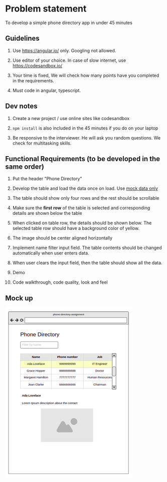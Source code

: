 # Problem statement

To develop a simple phone directory app in under 45 minutes


## Guidelines

1. Use https://angular.io/ only. Googling not allowed.

2. Use editor of your choice. In case of slow internet, use https://codesandbox.io/

3. Your time is fixed, We will check how many points have you completed in the requirements.

4. Must code in angular, typescript.


## Dev notes

1. Create a new project / use online sites like codesandbox

2. `npm install` is also included in the 45 minutes if you do on your laptop

3. Be responsive to the interviewer. He will ask you random questions. We check for multitasking skills.


## Functional Requirements (to be developed in the same order)

1. Put the header "Phone Directory" 

2. Develop the table and load the data once on load. Use [mock data only](./mock-data.json)

3. The table should show only four rows and the rest should be scrollable

4. Make sure the **first row** of the table is selected and corresponding details are shown below the table

5. When clicked on table row, the details should be shown below. The selected table row should have a background color of yellow.

6. The image should be center aligned horizontally

7. Implement name filter input field. The table contents should be changed automatically when user enters data. 

8. When user clears the input field, then the table should show all the data.

9. Demo

10. Code walkthrough, code quality, look and feel

## Mock up

![](./phone-directory.png)